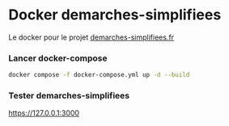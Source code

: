 # Docker demarches-simplifiees

Le docker pour le projet [demarches-simplifiees.fr](http://demarches-simplifiees.fr "demarches-simplifiees.fr")

### Lancer docker-compose

```bash
docker compose -f docker-compose.yml up -d --build
```

### Tester demarches-simplifiees

https://127.0.0.1:3000
